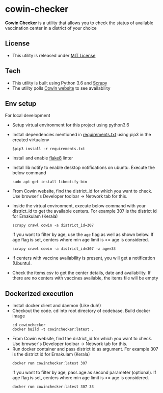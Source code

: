 # cowin-checker

**Cowin Checker** is a utility that allows you to check the status of available vaccination center in a district of your choice

## License
  - This utility is released under [MIT License](./LICENSE)

## Tech
  - This utility is built using Python 3.6 and [Scrapy](https://scrapy.org/)
  - The utility polls [Cowin website](https://www.cowin.gov.in/home) to see availability

## Env setup
  For local development
  - Setup virtual environment for this project using python3.6
  - Install dependencies mentioned in [requirements.txt](./requirements.txt) using pip3 in the created virtualenv
    ```
    $pip3 install -r requirements.txt
    ```
  - Install and enable [flake8](https://pypi.org/project/flake8/) linter
  - Install lib notify to enable desktop notifications on ubuntu. Execute the below command
    ```
    sudo apt-get install libnotify-bin
    ```
  - From Cowin website, find the district_id for which you want to check. Use browser's Developer toolbar -> Network tab for this.
  - Inside the virtual environment, execute below command with your district_id to get the available centers. For example 307 is the district id for Ernakulam (Kerala)
    ```
    scrapy crawl cowin -a district_id=307
    ```
    If you want to filter by age, use the `age` flag as well as shown below. If age flag is set, centers where min age limit is <= age is considered.
    ```
    scrapy crawl cowin -a district_id=307 -a age=33
    ```
    
  - If centers with vaccine availability is present, you will get a notification (Ubuntu).
  - Check the items.csv to get the center details, date and availability. If there are no centers with vaccines available, the items file will be empty


## Dockerized execution
  - Install docker client and daemon (Like duh!)
  - Checkout the code. cd into root directory of codebase. Build docker image
    ```
    cd cowinchecker
    docker build -t cowinchecker:latest .
    ```
  - From Cowin website, find the district_id for which you want to check. Use browser's Developer toolbar -> Network tab for this.
  - Run docker container and pass district id as argument. For example 307 is the district id for Ernakulam (Kerala)
    ```
    docker run cowinchecker:latest 307
    ```
    If you want to filter by age, pass age as second parameter (optional). If age flag is set, centers where min age limit is <= age is considered.
    ```
    docker run cowinchecker:latest 307 33
    ```